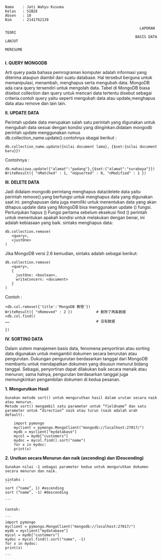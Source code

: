 ```
Nama    : Jati Wahyu Kusuma
Kelas   : SIB2E
Absen   : 10
Nim     : 2141762139
```

```                                                    
                                                              LAPORAN TEORI
                                                            BASIS DATA LANJUT
                                                                MERESUME
                                                           
```

**I.	QUERY MONGODB**

Arti query pada bahasa pemrograman komputer adalah informasi yang diterima ataupun diambil dari suatu database. Hal tersebut berguna untuk memanipulasi, menambah, menghapus serta mengubah data. MongoDB ada cara query tersendiri untuk mengolah data. Tabel di MongoDB biasa disebut collection dan query untuk mencari data tertentu disebut sebagai criteria.contoh query yaitu seperti mengubah data atau update,menghapus data atau remove dan lain lain.

**II.	UPDATE DATA**

Perintah update data merupakan salah satu perintah yang digunakan untuk mengubah data sesuai dengan kondisi yang diinginkan.didalam mongodb perintah update menggunakan rumus db.collection_name.update().contohnya sbagai berikut :

```
db.collection_name.update({nilai document lama}, {$set:{nilai document baru}})
```

Contohnya :
```
db.mahasiswa.update({"alamat":"padang"},{$set:{"alamat":"surabaya"}})
WriteResult({ "nMatched" : 1, "nUpserted" : 0, "nModified" : 1 })
```




**III.	DELETE DATA**

Jadi didalam mongodb perintang menghapus data/delete data yaitu perintah remove().yang berfungsi untuk menghapus data yang digunakan saat ini. penghapusan data juga memiliki <query> untuk menentukan data yang akan dihapus.update data yang MongoDB bisa menggunakan update () fungsi. Pertunjukan hapus () Fungsi pertama sebelum eksekusi find () perintah untuk menentukan apakah kondisi untuk melakukan dengan benar, ini adalah kebiasaan yang baik.
 sintaks menghapus data:
```
db.collection.remove(
   <query>,
   <justOne>
)

```

Jika MongoDB versi 2.6 kemudian, sintaks adalah sebagai berikut:
```
db.collection.remove(
   <query>,
   {
     justOne: <boolean>,
     writeConcern: <document>
   }
)
```

Contoh :
```
>db.col.remove({'title':'MongoDB 教程'})
WriteResult({ "nRemoved" : 2 })           # 删除了两条数据
>db.col.find()
……                                        # 没有数据

})
```



**IV.	SORTING  DATA**

Dalam sistem manajemen basis data, fenomena penyortiran atau sorting data digunakan untuk mengambil dokumen secara berurutan atau pengurutan. Dukungan pengurutan berdasarkan tanggal dari MongoDB membantu untuk mendapatkan dokumen yang disusun menurut bidang tanggal.
Sebagai, penyortiran dapat dilakukan baik secara menaik atau menurun; sama halnya, pengurutan berdasarkan tanggal juga memungkinkan pengambilan dokumen di kedua pesanan.

**1.	Mengurutkan Hasil**

    Gunakan metode sort() untuk mengurutkan hasil dalam urutan secara naik atau menurun.
    Metode sort() mengambil satu parameter untuk “fieldname” dan satu parameter untuk “direction” naik atau turun (naik adalah arah default).
```
    import pymongo
    myclient = pymongo.MongoClient("mongodb://localhost:27017/")
    mydb = myclient["mydatabase"]
    mycol = mydb["customers"]
    mydoc = mycol.find().sort("name")
    for x in mydoc:
    print(x)
```


**2.	Urutkan secara Menurun dan naik (ascending) dan (Descending)**

    Gunakan nilai -1 sebagai parameter kedua untuk mengurutkan dokumen secara menurun dan naik.

    sintaks :
    ```
    sort (“name”, 1) #ascending
    sort (“name”, -1) #descending

    ```

    Contoh:

    ```
    import pymongo
    myclient = pymongo.MongoClient("mongodb://localhost:27017/")
    mydb = myclient["mydatabase"]
    mycol = mydb["customers"]
    mydoc = mycol.find().sort("name", -1)
    for x in mydoc:
    print(x)

    ```




